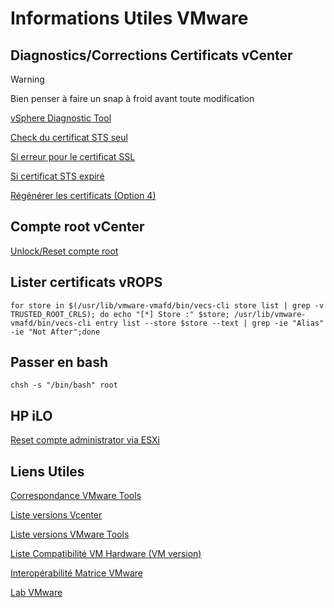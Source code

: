 # Informations Utiles VMware
## Diagnostics/Corrections Certificats vCenter
> [!WARNING]
> Bien penser à faire un snap à froid avant toute modification

[vSphere Diagnostic Tool](https://flings.vmware.com/vsphere-diagnostic-tool)

[Check du certificat STS seul](https://kb.vmware.com/s/article/79248?lang=en_us)

[Si erreur pour le certificat SSL](https://kb.vmware.com/s/article/80469)

[Si certificat STS expiré](https://kb.vmware.com/s/article/76719?lang=en_US)

[Régénérer les certificats (Option 4)](https://kb.vmware.com/s/article/2112283)

## Compte root vCenter
[Unlock/Reset compte root](https://pchawda.wordpress.com/2019/08/28/unlock-reset-password-of-root-account-on-vcenter-appliance-6-x/)

## Lister certificats vROPS
`for store in $(/usr/lib/vmware-vmafd/bin/vecs-cli store list | grep -v TRUSTED_ROOT_CRLS); do echo "[*] Store :" $store; /usr/lib/vmware-vmafd/bin/vecs-cli entry list --store $store --text | grep -ie "Alias" -ie "Not After";done`

## Passer en bash 
`chsh -s "/bin/bash" root`

## HP iLO
[Reset compte administrator via ESXi](https://www.virtualease.fr/vmware-configurer-hp-ilo-esxi/)

## Liens Utiles
[Correspondance VMware Tools](https://kb.vmware.com/s/article/86165)

[Liste versions Vcenter](https://kb.vmware.com/s/article/2143838)

[Liste versions VMware Tools](https://kb.vmware.com/s/article/86165)

[Liste Compatibilité VM Hardware (VM version)](https://docs.vmware.com/en/VMware-vSphere/7.0/com.vmware.vsphere.vm_admin.doc/GUID-64D4B1C9-CD5D-4C68-8B50-585F6A87EBA0.html)

[Interopérabilité Matrice VMware](https://interopmatrix.vmware.com/Interoperability)

[Lab VMware](https://labs.hol.vmware.com/HOL/catalogs/catalog/1936)
